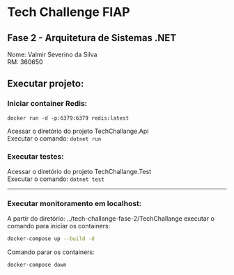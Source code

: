 # Tech Challenge FIAP

## Fase 2 - Arquitetura de Sistemas .NET

Nome: Valmir Severino da Silva <br/>
RM: 360650


## Executar projeto: <br/>
### Iniciar container Redis:<br/>
``docker run -d -p:6379:6379 redis:latest``

Acessar o diretório do projeto TechChallange.Api <br/> 
Executar o comando:
` dotnet run `


### Executar testes: <br/>
Acessar o diretório do projeto TechChallange.Test <br/>
Executar o comando:
`dotnet test`

---------------------------------


### Executar monitoramento em localhost:<br/>

A partir do diretório: ../tech-challange-fase-2/TechChallange executar o comando para iniciar os containers:

```bash
docker-compose up --build -d
````

Comando parar os containers: <br/>
```bash
docker-compose down
```
